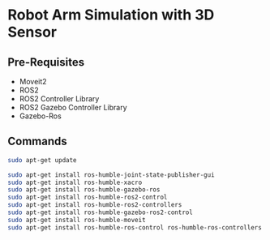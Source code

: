 
# Robot Arm Simulation with 3D Sensor

## Pre-Requisites

- Moveit2
- ROS2
- ROS2 Controller Library
- ROS2 Gazebo Controller Library
- Gazebo-Ros

## Commands

```bash
sudo apt-get update

sudo apt-get install ros-humble-joint-state-publisher-gui
sudo apt-get install ros-humble-xacro
sudo apt-get install ros-humble-gazebo-ros
sudo apt-get install ros-humble-ros2-control
sudo apt-get install ros-humble-ros2-controllers
sudo apt-get install ros-humble-gazebo-ros2-control
sudo apt-get install ros-humble-moveit
sudo apt-get install ros-humble-ros-control ros-humble-ros-controllers
